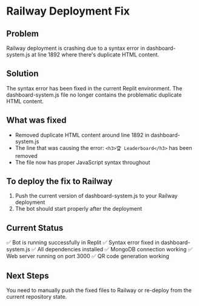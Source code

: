 # Railway Deployment Fix

## Problem
Railway deployment is crashing due to a syntax error in dashboard-system.js at line 1892 where there's duplicate HTML content.

## Solution
The syntax error has been fixed in the current Replit environment. The dashboard-system.js file no longer contains the problematic duplicate HTML content.

## What was fixed
- Removed duplicate HTML content around line 1892 in dashboard-system.js
- The line that was causing the error: `<h3>🏆 Leaderboard</h3>` has been removed
- The file now has proper JavaScript syntax throughout

## To deploy the fix to Railway
1. Push the current version of dashboard-system.js to your Railway deployment
2. The bot should start properly after the deployment

## Current Status
✅ Bot is running successfully in Replit
✅ Syntax error fixed in dashboard-system.js
✅ All dependencies installed
✅ MongoDB connection working
✅ Web server running on port 3000
✅ QR code generation working

## Next Steps
You need to manually push the fixed files to Railway or re-deploy from the current repository state.